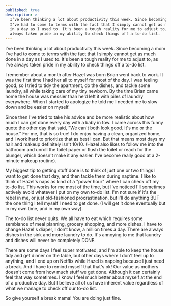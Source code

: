 ```yaml
---
published: true
description: >-
  I’ve been thinking a lot about productivity this week. Since becoming a mom
  I’ve had to come to terms with the fact that I simply cannot get as much done
  in a day as I used to. It's been a tough reality for me to adjust to, as I've
  always taken pride in my ability to check things off a to-do list.
---
```

I’ve been thinking a lot about productivity this week. Since becoming a mom I’ve had to come to terms with the fact that I simply cannot get as much done in a day as I used to. It's been a tough reality for me to adjust to, as I've always taken pride in my ability to check things off a to-do list. 

I remember about a month after Hazel was born Brian went back to work. It was the first time I had her all to myself for most of the day. I was feeling good, so I tried to tidy the apartment, do the dishes, and tackle some laundry, all while taking care of my tiny newborn. By the time Brian came home the house was messier than he'd left it with piles of laundry everywhere. When I started to apologize he told me I needed me to slow down and be easier on myself. 

Since then I've tried to take his advice and be more realistic about how much I can get done every day with a baby in tow. I came across this funny quote the other day that said, "We can't both look good. It's me or the house." For me, that is so true! I do enjoy having a clean, organized home, and I work hard to prioritize that as best I can. But that means most days my hair and makeup definitely isn't 10/10. (Hazel also likes to follow me into the bathroom and unroll the toilet paper or flush the toilet or reach for the plunger, which doesn't make it any easier. I've become really good at a 2-minute makeup routine).

My biggest tip to getting stuff done is to think of just one or two things I want to get done that day, and then tackle them during naptime. I like to think of Hazel's naps as kind of a "power hour" where I can check off my to-do list. This works for me most of the time, but I've noticed I'll sometimes actively avoid whatever I put on my own to-do list. I'm not sure if it's the rebel in me, or just old-fashioned procrastination, but I'll do anything BUT the one thing I tell myself I need to get done. (I will get it done eventually but in my own time, and in my own way). 

The to-do list never quits. We all have to eat which requires some semblance of meal planning, grocery shopping, and more dishes. I have to change Hazel's diaper, I don’t know, a million times a day. There are always dishes in the sink and more laundry to do. It's annoying to me that laundry and dishes will never be completely DONE. 

There are some days I feel super motivated, and I'm able to keep the house tidy and get dinner on the table, but other days where I don't feel up to anything, and I end up on Netflix while Hazel is napping because I just need a break. And I have to remind myself that that's ok! Our value as mothers doesn't come from how much stuff we get done. Although it can certainly feel that way sometimes. I know I feel much better about myself at the end of a productive day. But I believe all of us have inherent value regardless of what we manage to check off our to-do list. 

So give yourself a break mama! You are doing just fine.
